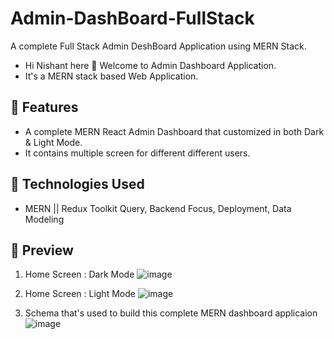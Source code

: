 # Admin-DashBoard-FullStack
A complete Full Stack Admin DeshBoard Application using MERN Stack.

- Hi Nishant here 👋 Welcome to Admin Dashboard Application.
- It's a MERN stack based Web Application.

## 🚀 Features

- A complete MERN React Admin Dashboard that customized in both Dark & Light Mode.
- It contains multiple screen for different different users.

## 🧰 Technologies Used

- MERN || Redux Toolkit Query, Backend Focus, Deployment, Data Modeling 

## 👀 Preview
1. Home Screen : Dark Mode
![image](https://www.linkpicture.com/q/dark-homePage.png)

2. Home Screen : Light Mode
![image](https://www.linkpicture.com/q/light-homePage.png)

4. Schema that's used to build this complete MERN dashboard applicaion
![image](https://www.linkpicture.com/q/ER-db-image.png)


